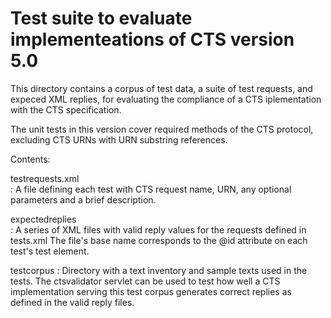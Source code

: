 # Test suite to evaluate implementeations of CTS version 5.0

This directory contains a corpus of test data, a suite of test requests, and expeced XML replies, for evaluating the compliance of a CTS iplementation with the CTS specification.

The unit tests in this version cover required methods of the CTS protocol,
excluding CTS URNs with URN substring references.


Contents:

testrequests.xml	
: A file defining each test with CTS request name, URN,
		any optional parameters and a brief description.
		
expectedreplies		
: A series of XML files with valid reply values for the
		requests defined in tests.xml  The file's base name
		corresponds to the @id attribute on each test's test element.


testcorpus
: Directory with a text inventory and sample texts used in
		the tests.  The ctsvalidator servlet can be used to 
		test how well a CTS implementation serving this test
		corpus generates correct replies as defined in the
		valid reply files.


